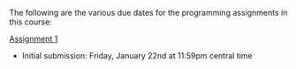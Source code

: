 The following are the various due dates for the programming assignments in this course:

[Assignment 1](https://github.com/douglascraigschmidt/CS251/tree/master/assignments/assignment1)
* Initial submission: Friday, January 22nd at 11:59pm central time
